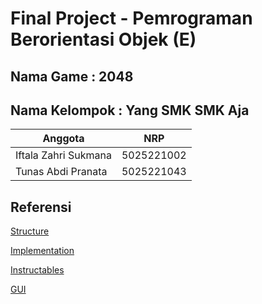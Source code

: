# Final Project - Pemrograman Berorientasi Objek (E)

## Nama Game : 2048
## Nama Kelompok : Yang SMK SMK Aja

| Anggota              | NRP        |
|----------------------|------------|
| Iftala Zahri Sukmana | 5025221002 |
| Tunas Abdi Pranata   | 5025221043 |

## Referensi

[Structure](https://techvidvan.com/tutorials/java-2048-game/)

[Implementation](https://gabcaz.github.io/my-implementation-of-2048/)

[Instructables](https://www.instructables.com/Program-Your-Own-2048-Game-WJava/)

[GUI](https://joepolygon.com/static/portfolio/downloads/2048/Making2048sGUI.pdf)